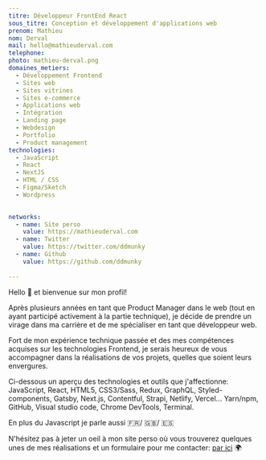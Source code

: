 ```yaml
---
titre: Développeur FrontEnd React
sous_titre: Conception et développement d'applications web
prenom: Mathieu
nom: Derval
mail: hello@mathieuderval.com
telephone:
photo: mathieu-derval.png
domaines_metiers:
  - Développement Frontend
  - Sites web
  - Sites vitrines
  - Sites e-commerce
  - Applications web
  - Intégration
  - Landing page
  - Webdesign
  - Portfolio
  - Product management
technologies:
  - JavaScript
  - React
  - NextJS
  - HTML / CSS 
  - Figma/Sketch
  - Wordpress
  

networks:
  - name: Site perso
    value: https://mathieuderval.com
  - name: Twitter
    value: https://twitter.com/ddmunky
  - name: Github
    value: https://github.com/ddmunky
 
---
```


Hello 👋 et bienvenue sur mon profil!

Après plusieurs années en tant que Product Manager dans le web (tout en ayant participé activement à la partie technique), je décide de prendre un virage dans ma carrière et de me spécialiser en tant que développeur web.

Fort de mon expérience technique passée et des mes compétences acquises sur les technologies Frontend, je serais heureux de vous accompagner dans la réalisations de vos projets, quelles que soient leurs envergures. 

Ci-dessous un aperçu des technologies et outils que j'affectionne: 
JavaScript, React, HTML5, CSS3/Sass, Redux, GraphQL, Styled-components, Gatsby, Next.js, Contentful, Strapi, Netlify, Vercel...
Yarn/npm, GitHub, Visual studio code, Chrome DevTools, Terminal.

En plus du Javascript je parle aussi 🇫🇷/ 🇬🇧/ 🇪🇸

N'hésitez pas à jeter un oeil à mon site perso où vous trouverez quelques unes de mes réalisations et un formulaire pour me contacter: [par ici](https://mathieuderval.com) 🌍 
